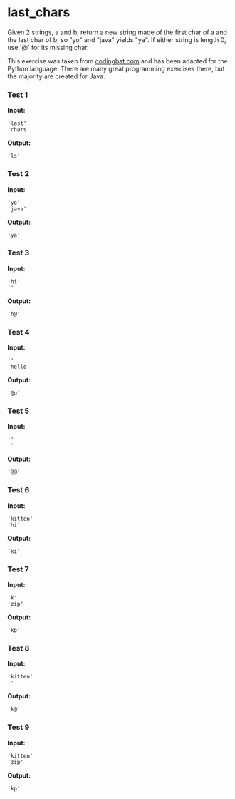 # last_chars





Given 2 strings, a and b, return a new string made of the first char of a and the last char of b, so "yo" and "java" yields "ya". If either string is length 0, use '@' for its missing char.

This exercise was taken from [codingbat.com](https://codingbat.com/prob/p138183) and has been adapted for the Python language. There are many great programming exercises there, but the majority are created for Java.






### Test 1
**Input:**
```
'last'
'chars'
```
**Output:**
```
'ls'
```
### Test 2
**Input:**
```
'yo'
'java'
```
**Output:**
```
'ya'
```
### Test 3
**Input:**
```
'hi'
''
```
**Output:**
```
'h@'
```
### Test 4
**Input:**
```
''
'hello'
```
**Output:**
```
'@o'
```
### Test 5
**Input:**
```
''
''
```
**Output:**
```
'@@'
```
### Test 6
**Input:**
```
'kitten'
'hi'
```
**Output:**
```
'ki'
```
### Test 7
**Input:**
```
'k'
'zip'
```
**Output:**
```
'kp'
```
### Test 8
**Input:**
```
'kitten'
''
```
**Output:**
```
'k@'
```
### Test 9
**Input:**
```
'kitten'
'zip'
```
**Output:**
```
'kp'
```

